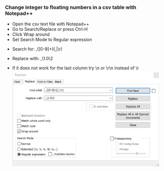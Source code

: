 ### Change integer to floating numbers in a csv table with Notepad++

- Open the csv text file with Notepad++
- Go to Search/Replace or press Ctrl-H
- Click Wrap around
- Set Search Mode to Regular expression
- <p>Search for: ,([0-9]+)(,|\r)</p>
- <p>Replace with: ,\1.0\2</p>
- If it does not work for the last column try \n or \r\n instead of \r
![Notepadpp-IntegerToFloating.png](Notepadpp-IntegerToFloating.png)
